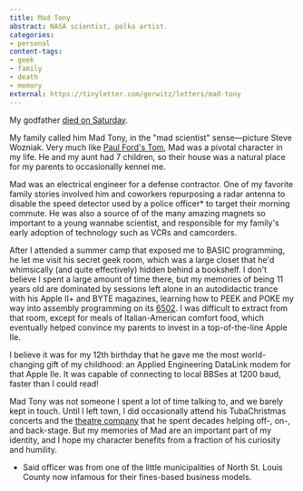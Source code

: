 ```yaml
---
title: Mad Tony
abstract: NASA scientist, polka artist.
categories:
- personal
content-tags:
- geek
- family
- death
- memory
external: https://tinyletter.com/gerwitz/letters/mad-tony
---
```


My godfather [died on Saturday](http://www.legacy.com/obituaries/stltoday/obituary.aspx?pid=174669662).

My family called him Mad Tony, in the "mad scientist" sense—picture Steve Wozniak. Very much like [Paul Ford's Tom](https://medium.com/message/networks-without-networks-7644933a3100), Mad was a pivotal character in my life. He and my aunt had 7 children, so their house was a natural place for my parents to occasionally kennel me.

Mad was an electrical engineer for a defense contractor. One of my favorite family stories involved him and coworkers repurposing a radar antenna to disable the speed detector used by a police officer* to target their morning commute. He was also a source of of the many amazing magnets so important to a young wannabe scientist, and responsible for my family's early adoption of technology such as VCRs and camcorders.

After I attended a summer camp that exposed me to BASIC programming, he let me visit his secret geek room, which was a large closet that he'd whimsically (and quite effectively) hidden behind a bookshelf. I don't believe I spent a large amount of time there, but my memories of being 11 years old are dominated by sessions left alone in an autodidactic trance with his Apple II+ and BYTE magazines, learning how to PEEK and POKE my way into assembly programming on its [6502](http://www.visual6502.org/JSSim/expert.html). I was difficult to extract from that room, except for meals of Italian-American comfort food, which eventually helped convince my parents to invest in a top-of-the-line Apple IIe.

I believe it was for my 12th birthday that he gave me the most world-changing gift of my childhood: an Applied Engineering DataLink modem for that Apple IIe. It was capable of connecting to local BBSes at 1200 baud, faster than I could read!

Mad Tony was not someone I spent a lot of time talking to, and we barely kept in touch. Until I left town, I did occasionally attend his TubaChristmas concerts and the [theatre company](http://www.hawthorneplayers.com/) that he spent decades helping off-, on-, and back-stage. But my memories of Mad are an important part of my identity, and I hope my character benefits from a fraction of his curiosity and humility.

* Said officer was from one of the little municipalities of North St. Louis County now infamous for their fines-based business models.
